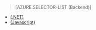 > [AZURE.SELECTOR-LIST (Backend)]
- [(.NET)](/documentation/articles/mobile-services-dotnet-backend-schedule-recurring-tasks)
- [(Javascript)](/documentation/articles/mobile-services-schedule-recurring-tasks)